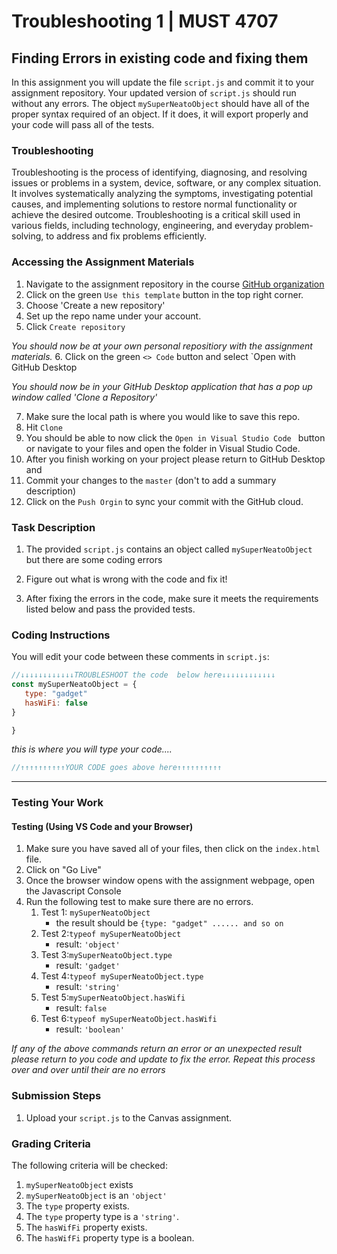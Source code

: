 # Troubleshooting 1 | MUST 4707

## Finding Errors in existing code and fixing them

In this assignment you will update the file `script.js` and commit it to your assignment repository. Your updated version of `script.js` should run without any errors. The object `mySuperNeatoObject` should have all of the proper syntax required of an object. If it does, it will export properly and your code will pass all of the tests.

### Troubleshooting

Troubleshooting is the process of identifying, diagnosing, and resolving issues or problems in a system, device, software, or any complex situation. It involves systematically analyzing the symptoms, investigating potential causes, and implementing solutions to restore normal functionality or achieve the desired outcome. Troubleshooting is a critical skill used in various fields, including technology, engineering, and everyday problem-solving, to address and fix problems efficiently.

### Accessing the Assignment Materials
1. Navigate to the assignment repository in the course [GitHub organization](https://github.com/MUST4707)
2. Click on the green `Use this template` button in the top right corner.
3. Choose 'Create a new repository'
4. Set up the repo name under your account.
5. Click `Create repository`

*You should now be at your own personal repositiory with the assignment materials.*
6. Click on the green `<> Code` button and select `Open with GitHub Desktop

*You should now be in your GitHub Desktop application that has a pop up window called 'Clone a Repository'*

7. Make sure the local path is where you would like to save this repo.
8. Hit `Clone`
9. You should be able to now click the `Open in Visual Studio Code ` button or navigate to your files and open the folder in Visual Studio Code.
10. After you finish working on your project please return to GitHub Desktop and
   1. Commit your changes to the `master` (don't to add a summary description)
   2. Click on the `Push Orgin` to sync your commit with the GitHub cloud.

### Task Description

1. The provided `script.js` contains an object called `mySuperNeatoObject` but there are some coding errors
2. Figure out what is wrong with the code and fix it!

3. After fixing the errors in the code, make sure it meets the requirements listed below and pass the provided tests.


### Coding Instructions

You will edit your code between these comments in `script.js`:

```javascript
//↓↓↓↓↓↓↓↓↓↓↓↓TROUBLESHOOT the code  below here↓↓↓↓↓↓↓↓↓↓↓↓
const mySuperNeatoObject = {
   type: "gadget"
   hasWiFi: false
}

}
```

_this is where you will type your code...._

```javascript
//↑↑↑↑↑↑↑↑↑↑YOUR CODE goes above here↑↑↑↑↑↑↑↑↑↑

```

---

### Testing Your Work

#### Testing (Using VS Code and your Browser)
1. Make sure you have saved all of your files, then click on the `index.html` file.
2. Click on "Go Live"
3. Once the browser window opens with the assignment webpage, open the Javascript Console
4. Run the following test to make sure there are no errors.
   1. Test 1: `mySuperNeatoObject`
      - the result should be `{type: "gadget" ...... and so on`
   2. Test 2:`typeof mySuperNeatoObject`
      - result: `'object'`
   3. Test 3:`mySuperNeatoObject.type`
      - result: `'gadget'`
   4. Test 4:`typeof mySuperNeatoObject.type`
      - result: `'string'`
   5. Test 5:`mySuperNeatoObject.hasWifi`
      - result: `false`
   6. Test 6:`typeof mySuperNeatoObject.hasWifi`
      - result: `'boolean'`

*If any of the above commands return an error or an unexpected result please return to you code and update to fix the error. Repeat this process over and over until their are no errors*


### Submission Steps
1. Upload your `script.js` to the Canvas assignment.

### Grading Criteria

The following criteria will be checked:

1. `mySuperNeatoObject` exists
2. `mySuperNeatoObject` is an `'object'`
3. The `type` property exists.
4. The `type` property type is a `'string'`.
5. The `hasWifFi` property exists.
6. The `hasWifFi` property type is a boolean.


